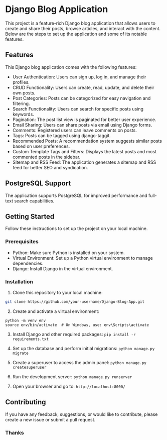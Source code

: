 # Django Blog Application

This project is a feature-rich Django blog application that allows users to create and share their posts, browse articles, and interact with the content. Below are the steps to set up the application and some of its notable features.

## Features

This Django blog application comes with the following features:

-   User Authentication: Users can sign up, log in, and manage their profiles.
-   CRUD Functionality: Users can create, read, update, and delete their own posts.
-   Post Categories: Posts can be categorized for easy navigation and filtering.
-   Search Functionality: Users can search for specific posts using keywords.
-   Pagination: The post list view is paginated for better user experience.
-   Email Sharing: Users can share posts via email using Django forms.
-   Comments: Registered users can leave comments on posts.
-   Tags: Posts can be tagged using django-taggit.
-   Recommended Posts: A recommendation system suggests similar posts based on user preferences.
-   Custom Template Tags and Filters: Displays the latest posts and most commented posts in the sidebar.
-   Sitemap and RSS Feed: The application generates a sitemap and RSS feed for better SEO and syndication.

## PostgreSQL Support

The application supports PostgreSQL for improved performance and full-text search capabilities.


## Getting Started

Follow these instructions to set up the project on your local machine.

### Prerequisites

- Python: Make sure Python is installed on your system.
- Virtual Environment: Set up a Python virtual environment to manage dependencies.
- Django: Install Django in the virtual environment.

### Installation

1. Clone this repository to your local machine:

```bash 
git clone https://github.com/your-username/Django-Blog-App.git
```

2.  Create and activate a virtual environment:

```
python -m venv env
source env/bin/activate  # On Windows, use: env\Scripts\activate
```

3. Install Django and other required packages:
``pip install -r requirements.txt``

4.  Set up the database and perform initial migrations:
``python manage.py migrate``

5. Create a superuser to access the admin panel:
``python manage.py createsuperuser``

6. Run the development server:
``python manage.py runserver``

7. Open your browser and go to:
``http://localhost:8000/``



## Contributing

If you have any feedback, suggestions, or would like to contribute, please create a new issue or submit a pull request.

### Thanks
